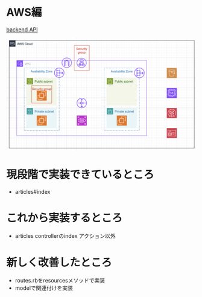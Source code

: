 # AWS編
[backend API](https://www.trustynews.net/articles)

![alt](aws-archtecture.png)

# 現段階で実装できているところ
* articles#index

# これから実装するところ
* articles controllerのindex アクション以外

# 新しく改善したところ
* routes.rbをresourcesメソッドで実装
* modelで関連付けを実装